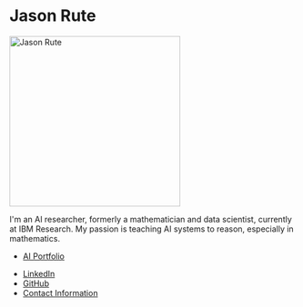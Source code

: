 # Jason Rute

<img src="https://avatars2.githubusercontent.com/u/13991247?s=460&v=4" alt="Jason Rute" height="300"/>

I'm an AI researcher, formerly a mathematician and data scientist, currently at IBM Research. 
My passion is teaching AI systems to reason, especially in mathematics.

* [AI Portfolio](./portfolio/)
<!--- * [Mathematics (my previous life)](http://www.personal.psu.edu/jmr71/) --->
* [LinkedIn](http://www.linkedin.com/in/jason-rute)
* [GitHub](http://github.com/jasonrute)
* [Contact Information](./contact/)
